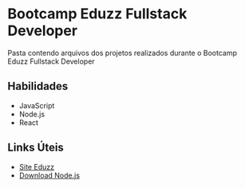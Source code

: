 # Bootcamp Eduzz Fullstack Developer
Pasta contendo arquivos dos projetos realizados durante o Bootcamp Eduzz Fullstack Developer

## Habilidades
* JavaScript
* Node.js
* React

## Links Úteis
* [Site Eduzz](https://www.eduzz.com/)
* [Download Node.js](https://nodejs.org/en/download/)
